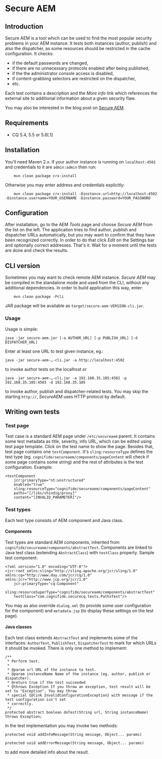 # Secure AEM

## Introduction

Secure AEM is a tool which can be used to find the most popular security problems in your AEM instance. It tests both instances (author, publish) and also the dispatcher, as some resources should be restricted in the cache configuration. It checks:

* if the default passwords are changed,
* if there are no unnecessary protocols enabled after being published,
* if the the administrator console access is disabled,
* if content-grabbing selectors are restricted on the dispatcher,
* etc.

Each test contains a description and the *More info* link which references the external site to additional information about a given security flaw.

You may also be interested in the blog post on [Secure AEM](http://www.cognifide.com/blogs/cq/keep-your-cms-safe-with-secure-cq/).

## Requirements

* CQ 5.4, 5.5 or 5.6[.1]

## Installation

You'll need Maven 2.x. If your author instance is running on `localhost:4502` and credentials to it are `admin:admin` then run:

        mvn clean package crx:install

Otherwise you may enter address and credentials explicitly:

        mvn clean package crx:install -Dinstance.url=http://localhost:4502 -Dinstance.username=YOUR_USERNAME -Dinstance.password=YOUR_PASSWORD

## Configuration

After installation, go to the AEM *Tools* page and choose *Secure AEM* from the list on the left. The application tries to find author, publish and dispatcher URLs automatically, but you may want to confirm that they have been recognized correctly. In order to do that click *Edit* on the Settings bar and optionally correct addresses. That's it. Wait for a moment until the tests are done and check the results.

## CLI version

Sometimes you may want to check remote AEM instance. *Secure AEM* may be compiled in the standalone mode and used from the CLI, without any additional dependencies. In order to build application this way, enter:

        mvn clean package -Pcli

JAR package will be available as `target/secure-aem-VERSION-cli.jar`.

### Usage

Usage is simple:

    java -jar secure-aem.jar [-a AUTHOR_URL] [-p PUBLISH_URL] [-d DISPATCHER_URL]
    
Enter at least one URL to test given instance, eg.:

    java -jar secure-aem-…-cli.jar -a http://localhost:4502
    
to invoke author tests on the localhost or

    java -jar secure-aem-…-cli.jar -a 192.168.35.105:4502 -p 192.168.35.105:4503 -d 192.168.35.105
    
to invoke author, publish and dispatcher-related tests. You may skip the starting `http://`, *SecureAEM* uses HTTP protocol by default.

## Writing own tests

### Test page

Test case is a standard AEM page under `/etc/secureaem` parent. It contains some test metadata as title, severity, info URL, which can be edited using test page template. Click on the test name to show the page. Besides that, test page contains one `testComponent`. It's `sling:resourceType` defines the test type (eg. `cognifide/secureaem/components/pageContent` will check if some page contains some string) and the rest of attributes is the test configuration. Example:

    <testComponent
        jcr:primaryType="nt:unstructured"
        enabled="true"
        sling:resourceType="cognifide/secureaem/components/pageContent"
        paths="[/libs/shindig/proxy]"
        content="[INVALID_PARAMETER]"/>

### Test types

Each test type consists of AEM component and Java class.

#### Components

Test types are standard AEM components, inherited from `cognifide/secureaem/components/abstractTest`. Components are linked to Java test class (extending `AbstractClass`) with `testClass` property. Sample test component:

    <?xml version="1.0" encoding="UTF-8"?>
    <jcr:root xmlns:sling="http://sling.apache.org/jcr/sling/1.0" xmlns:cq="http://www.day.com/jcr/cq/1.0" xmlns:jcr="http://www.jcp.org/jcr/1.0"
        jcr:primaryType="cq:Component"
        sling:resourceSuperType="cognifide/secureaem/components/abstractTest"
        testClass="com.cognifide.securecq.tests.PathsTest"/>

You may as also override `dialog.xml` (to provide some user configuration for the component) and `metadata.jsp` (to display these settings on the test page).

#### Java classes

Each test class extends `AbstractTest` and implements some of the interfaces: `AuthorTest`, `PublishTest`, `DispatcherTest` to mark for which URLs it should be invoked. There is only one method to implement:

	/**
	 * Perform test.
	 * 
	 * @param url URL of the instance to test.
	 * @param instanceName Name of the instance (eg. author, publish or dispatcher).
	 * @return true if the test succeeded
	 * @throws Exception If you throw an exception, test result will be set to "Exception". You may throw
	 * special {@link InvalidConfigurationException} with message if the test configuration isn't set
	 * correctly.
	 */
	protected abstract boolean doTest(String url, String instanceName) throws Exception;

In the test implementation you may invoke two methods:

	protected void addInfoMessage(String message, Object... params)
	
	protected void addErrorMessage(String message, Object... params)
	
to add more detailed info about the result.
